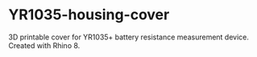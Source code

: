 # YR1035-housing-cover
3D printable cover for YR1035+ battery resistance measurement device. Created with Rhino 8.
